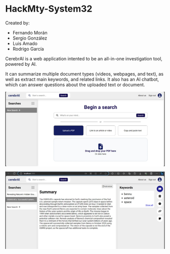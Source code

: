# HackMty-System32
Created by: 
- Fernando Morán
- Sergio González
- Luis Amado
- Rodrigo García

CerebrAI is a web application intented to be an all-in-one investigation tool, powered by AI. 

It can summarize multiple document types (videos, webpages, and text), as well as extract main keywords, and related links. It also has an AI chatbot, which can answer questions about the uploaded text or document. 

![Web Page](CerebrAi.jpg)

![Web Page after summary request](CerebrAiWorking.jpg)
